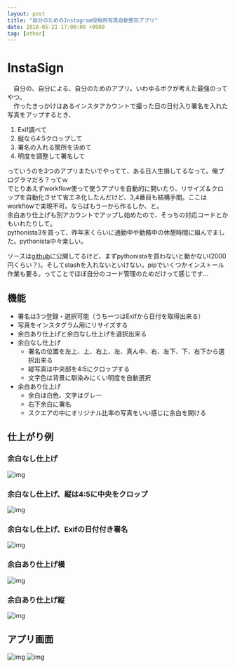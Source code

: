 ```yaml
---
layout: post
title: "自分のためのInstagram投稿用写真自動整形アプリ"
date: 2018-05-21 17:00:00 +0900
tag: [other]
---
```


# InstaSign

　自分の、自分による、自分のためのアプリ。いわゆるボクが考えた最強のってやつ。  
　作ったきっかけはあるインスタアカウントで撮った日の日付入り署名を入れた写真をアップするとき、  
1. Exif調べて
1. 縦なら4:5クロップして
1. 署名の入れる箇所を決めて
1. 明度を調整して署名して

っていうのを3つのアプリまたいでやってて、ある日人生損してるなって。俺プログラマだろ？ってｗ  
でとりあえずworkflow使って使うアプリを自動的に開いたり、リサイズ＆クロップを自動化させて省エネ化したんだけど、3,4番目も結構手間。ここはworkflowで実現不可。ならばもう一から作るしか、と。  
余白あり仕上げも別アカウントでアップし始めたので、そっちの対応コードとかもいれたりして。  
pythonista3を買って、昨年末くらいに通勤中や勤務中の休憩時間に組んでました。pythonista中々楽しい。  

ソースは[github](https://github.com/marksard/InstaSign)に公開してるけど、まずpythonistaを買わないと動かない(2000円くらい？)。そしてstashを入れないといけない。pipでいくつかインストール作業も要る。ってことでほぼ自分のコード管理のためだけって感じです…  

## 機能

* 署名は3つ登録・選択可能（うち一つはExifから日付を取得出来る）
* 写真をインスタグラム用にリサイズする
* 余白あり仕上げと余白なし仕上げを選択出来る
* 余白なし仕上げ
    * 署名の位置を左上、上、右上、左、真ん中、右、左下、下、右下から選択出来る
    * 縦写真は中央部を4:5にクロップする
    * 文字色は背景に馴染みにくい明度を自動選択
* 余白あり仕上げ
    * 余白は白色、文字はグレー
    * 右下余白に署名
    * スクエアの中にオリジナル比率の写真をいい感じに余白を開ける

## 仕上がり例

### 余白なし仕上げ
![img](/assets/photos/20180521-IMG_7087.jpg)

### 余白なし仕上げ、縦は4:5に中央をクロップ
![img](/assets/photos/20180521-IMG_7088.jpg)

### 余白なし仕上げ、Exifの日付付き署名
![img](/assets/photos/20180521-IMG_7089.jpg)

### 余白あり仕上げ横
![img](/assets/photos/20180521-IMG_7091.jpg)

### 余白あり仕上げ縦
![img](/assets/photos/20180521-IMG_7092.jpg)

## アプリ画面
![img](/assets/photos/20180515-instasign1.jpg)
![img](/assets/photos/20180515-instasign2.jpg)
